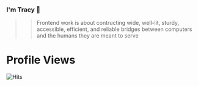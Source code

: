 ### I'm Tracy 👋

> > Frontend work is about contructing wide, well-lit, sturdy, accessible, efficient, and reliable bridges between computers and the humans they are meant to serve


# Profile Views
![Hits](https://hits.seeyoufarm.com/api/count/incr/badge.svg?url=https://github.com/tracyalison11)

<!--
**tracyalison11/tracyalison11** is a ✨ _special_ ✨ repository because its `README.md` (this file) appears on your GitHub profile.

Here are some ideas to get you started:

- 🔭 I’m currently working on ...
- 🌱 I’m currently learning ...
- 👯 I’m looking to collaborate on ...
- 🤔 I’m looking for help with ...
- 💬 Ask me about ...
- 📫 How to reach me: ...
- 😄 Pronouns: ...
- ⚡ Fun fact: ...
-->
